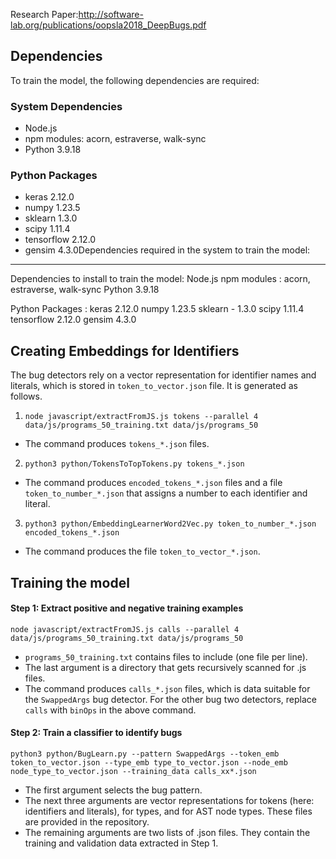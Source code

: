 Research Paper:http://software-lab.org/publications/oopsla2018_DeepBugs.pdf

## Dependencies

To train the model, the following dependencies are required:

### System Dependencies
- Node.js
- npm modules: acorn, estraverse, walk-sync
- Python 3.9.18

### Python Packages
- keras 2.12.0
- numpy 1.23.5
- sklearn 1.3.0
- scipy 1.11.4
- tensorflow 2.12.0
- gensim 4.3.0Dependencies required in the system to train the model:
-----------------------------------------------
Dependencies to install to train the model:
Node.js
npm modules : acorn, estraverse, walk-sync
Python 3.9.18

Python Packages :
keras 2.12.0
numpy 1.23.5
sklearn - 1.3.0
scipy 1.11.4
tensorflow  2.12.0
gensim  4.3.0


## Creating Embeddings for Identifiers

The bug detectors rely on a vector representation for identifier names and literals, which is stored in `token_to_vector.json` file. It is generated as follows.

1) `node javascript/extractFromJS.js tokens --parallel 4 data/js/programs_50_training.txt data/js/programs_50`

  * The command produces `tokens_*.json` files.
  
2) `python3 python/TokensToTopTokens.py tokens_*.json`
  
  * The command produces `encoded_tokens_*.json` files and a file `token_to_number_*.json` that assigns a number to each identifier and literal.

3) `python3 python/EmbeddingLearnerWord2Vec.py token_to_number_*.json encoded_tokens_*.json`

  * The command produces the file `token_to_vector_*.json`.

## Training the model

#### Step 1: Extract positive and negative training examples
`node javascript/extractFromJS.js calls --parallel 4 data/js/programs_50_training.txt data/js/programs_50`
  * `programs_50_training.txt` contains files to include (one file per line).
  * The last argument is a directory that gets recursively scanned for .js files.
  * The command produces `calls_*.json` files, which is data suitable for the `SwappedArgs` bug detector. For the other bug two detectors, replace `calls` with `binOps` in the above command.

#### Step 2: Train a classifier to identify bugs
`python3 python/BugLearn.py --pattern SwappedArgs --token_emb token_to_vector.json --type_emb type_to_vector.json --node_emb node_type_to_vector.json --training_data calls_xx*.json`
* The first argument selects the bug pattern.
* The next three arguments are vector representations for tokens (here: identifiers and literals), for types, and for AST node types. These files are provided in the repository.
* The remaining arguments are two lists of .json files. They contain the training and validation data extracted in Step 1.

